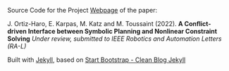 

Source Code for the Project [Webpage](https://quimortiz.github.io/graphnlp/)
of the paper:

J. Ortiz-Haro, E. Karpas, M. Katz and M. Toussaint (2022). 
**A Conflict-driven Interface between Symbolic Planning and Nonlinear Constraint Solving**
*Under review, submitted to IEEE Robotics and Automation Letters (RA-L)*




Built with [Jekyll](https://jekyllrb.com/), based on [Start Bootstrap - Clean Blog Jekyll](https://startbootstrap.com/themes/clean-blog-jekyll/) 

